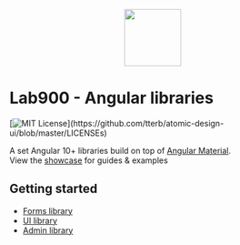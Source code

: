 <p align="center">
<a href="https://lab900.com" target="_blank">
    <img src="https://lab900.github.io/angular-libraries/assets/images/logo-duo-dark.svg" width="100">
</a>
<h1>Lab900 - Angular libraries</h1>

[![MIT License](https://img.shields.io/apm/l/atomic-design-ui.svg?)](https://github.com/tterb/atomic-design-ui/blob/master/LICENSEs)

</p>

A set Angular 10+ libraries build on top of [Angular Material](https://material.angular.io/). \
View the [showcase](https://lab900.github.io/angular-libraries/) for guides & examples

## Getting started

- [Forms library](https://lab900.github.io/angular-libraries/forms/getting-started)
- [UI library](https://lab900.github.io/angular-libraries/ui/getting-started)
- [Admin library](https://lab900.github.io/angular-libraries/admin/getting-started)
